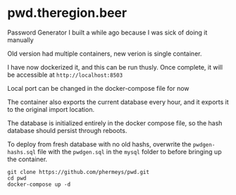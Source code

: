 # pwd.theregion.beer
Password Generator I built a while ago because I was sick of doing it manually

Old version had multiple containers, new verion is single container.

I have now dockerized it, and this can be run thusly. Once complete, it will be accessible at `http://localhost:8503`

Local port can be changed in the docker-compose file for now

The container also exports the current database every hour, and it exports it to the original import location.

The database is initialized entirely in the docker compose file, so the hash database should persist through reboots. 

To deploy from fresh database with no old hashs, overwrite the `pwdgen-hashs.sql` file with the `pwdgen.sql` in the `mysql` folder to  before bringing up the container.

```
git clone https://github.com/phermeys/pwd.git
cd pwd
docker-compose up -d
```

